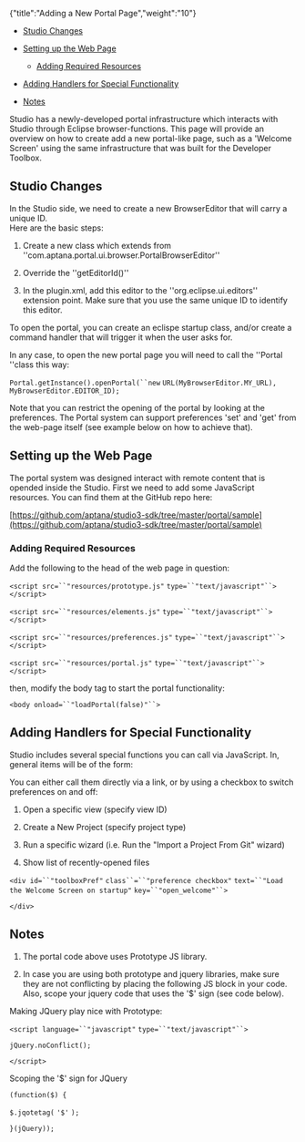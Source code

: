 {"title":"Adding a New Portal Page","weight":"10"} 

*   [Studio Changes](#StudioChanges)
    
*   [Setting up the Web Page](#SettinguptheWebPage)
    
    *   [Adding Required Resources](#AddingRequiredResources)
        
*   [Adding Handlers for Special Functionality](#AddingHandlersforSpecialFunctionality)
    
*   [Notes](#Notes)
    

Studio has a newly-developed portal infrastructure which interacts with Studio through Eclipse browser-functions. This page will provide an overview on how to create add a new portal-like page, such as a 'Welcome Screen' using the same infrastructure that was built for the Developer Toolbox.

## Studio Changes

In the Studio side, we need to create a new BrowserEditor that will carry a unique ID. <br>Here are the basic steps:

1.  Create a new class which extends from ''com.aptana.portal.ui.browser.PortalBrowserEditor''
    
2.  Override the ''getEditorId()''
    
3.  In the plugin.xml, add this editor to the ''org.eclipse.ui.editors'' extension point. Make sure that you use the same unique ID to identify this editor.
    

To open the portal, you can create an eclispe startup class, and/or create a command handler that will trigger it when the user asks for.

In any case, to open the new portal page you will need to call the ''Portal ''class this way:

`Portal.getInstance().openPortal(``new` `URL(MyBrowserEditor.MY_URL), MyBrowserEditor.EDITOR_ID);`

Note that you can restrict the opening of the portal by looking at the preferences. The Portal system can support preferences 'set' and 'get' from the web-page itself (see example below on how to achieve that).

## Setting up the Web Page

The portal system was designed interact with remote content that is opended inside the Studio. First we need to add some JavaScript resources. You can find them at the GitHub repo here:

[https://github.com/aptana/studio3-sdk/tree/master/portal/sample](https://github.com/aptana/studio3-sdk/tree/master/portal/sample)

### Adding Required Resources

Add the following to the head of the web page in question:

`<script src=``"resources/prototype.js"` `type=``"text/javascript"``></script>`

`<script src=``"resources/elements.js"` `type=``"text/javascript"``></script>`

`<script src=``"resources/preferences.js"` `type=``"text/javascript"``></script>`

`<script src=``"resources/portal.js"` `type=``"text/javascript"``></script>`

then, modify the body tag to start the portal functionality:

`<body onload=``"loadPortal(false)"``>`

## Adding Handlers for Special Functionality

Studio includes several special functions you can call via JavaScript. In, general items will be of the form:

You can either call them directly via a link, or by using a checkbox to switch preferences on and off:

1.  Open a specific view (specify view ID)
    
2.  Create a New Project (specify project type)
    
3.  Run a specific wizard (i.e. Run the "Import a Project From Git" wizard)
    
4.  Show list of recently-opened files
    

`<div id=``"toolboxPref"`  `class``=``"preference checkbox"` `text=``"Load the Welcome Screen on startup"` `key=``"open_welcome"``>`

`</div>`

## Notes

1.  The portal code above uses Prototype JS library.
    
2.  In case you are using both prototype and jquery libraries, make sure they are not conflicting by placing the following JS block in your code. Also, scope your jquery code that uses the '$' sign (see code below).
    

Making JQuery play nice with Prototype:

`<script language=``"javascript"` `type=``"text/javascript"``>`

`jQuery.noConflict();`

`</script>`

Scoping the '$' sign for JQuery

`(function($) {`

`$.jqotetag(` `'$'` `);`

`}(jQuery));`